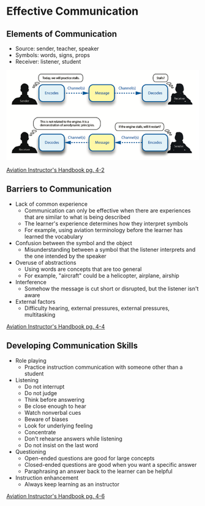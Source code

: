 # Effective Communication

## Elements of Communication

- Source: sender, teacher, speaker
- Symbols: words, signs, props
- Receiver: listener, student

![Channel encoding](images/image-5.png)

[Aviation Instructor's Handbook pg. 4-2](/_references/AIH/4-2)

## Barriers to Communication

- Lack of common experience
  - Communication can only be effective when there are experiences that are similar to what is being described
  - The learner's experience determines how they interpret symbols
  - For example, using aviation terminology before the learner has learned the vocabulary
- Confusion between the symbol and the object
  - Misunderstanding between a symbol that the listener interprets and the one intended by the speaker
- Overuse of abstractions
  - Using words are concepts that are too general
  - For example, "aircraft" could be a helicopter, airplane, airship
- Interference
  - Somehow the message is cut short or disrupted, but the listener isn't aware
- External factors
  - Difficulty hearing, external pressures, external pressures, multitasking

[Aviation Instructor's Handbook pg. 4-4](/_references/AIH/4-4)

## Developing Communication Skills

- Role playing
  - Practice instruction communication with someone other than a student
- Listening
  - Do not interrupt
  - Do not judge
  - Think before answering
  - Be close enough to hear
  - Watch nonverbal cues
  - Beware of biases
  - Look for underlying feeling
  - Concentrate
  - Don't rehearse answers while listening
  - Do not insist on the last word
- Questioning
  - Open-ended questions are good for large concepts
  - Closed-ended questions are good when you want a specific answer
  - Paraphrasing an answer back to the learner can be helpful
- Instruction enhancement
  - Always keep learning as an instructor

[Aviation Instructor's Handbook pg. 4-6](/_references/AIH/4-6)
